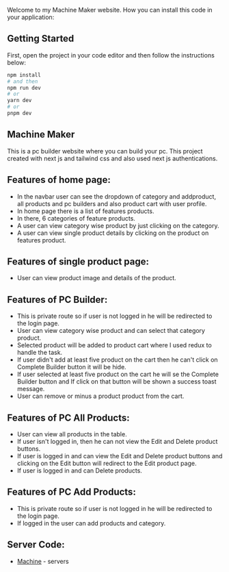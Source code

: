 
Welcome to my Machine Maker website. How you can install this code in your application:

## Getting Started
First, open the project in your code editor and then follow the instructions below:
```bash
npm install
# and then 
npm run dev
# or
yarn dev
# or
pnpm dev
```

## Machine Maker
This is a pc builder website where you can build your pc. This project created with next js and tailwind css and also used next js authentications.

## Features of home page:
- In the navbar user can see the dropdown of category and addproduct, all products and pc builders and also product cart with user profile.
- In home page there is a list of features products.
- In there, 6 categories of feature products.
- A user can view category wise product by just clicking on the category.
- A user can view single product details by clicking on the product on features product.

## Features of single product page:
- User can view product image and details of the product.

## Features of PC Builder:
- This is private route so if user is not logged in he will be redirected to the login page.
- User can view category wise product and can select that category product.
- Selected product will be added to product cart where I used redux to handle the task.
- If user didn't add at least five product on the cart then he can't click on Complete Builder button it will be hide.
- If user selected at least five product on the cart he will se the Complete Builder button and If click on that button will be shown a success toast message.
- User can remove or minus a product product from the cart.

## Features of PC All Products:
- User can view all products in the table.
- If user isn't logged in, then he can not view the Edit and Delete product buttons.
- If user is logged in and can view the Edit and Delete product buttons and clicking on the Edit button will redirect to the Edit product page.
- If user is logged in and can Delete products.

## Features of PC Add Products:
- This is private route so if user is not logged in he will be redirected to the login page.
- If logged in the user can add products and category.

## Server Code:
- [Machine](https://github.com/rahat2020/machine-server) - servers